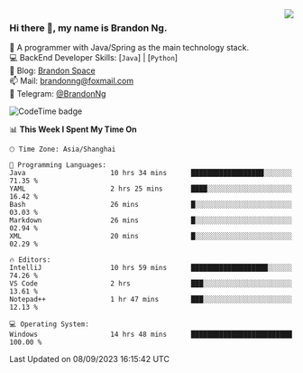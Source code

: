 <img  align="right" src="https://github-readme-stats-brandon0824.vercel.app/api/top-langs/?username=brandon0824&layout=compact">

### Hi there 👋, my name is Brandon Ng.

🌱 A programmer with Java/Spring as the main technology stack.  
💻 BackEnd Developer Skills: [`Java`] | [`Python`]  
📝 Blog: [Brandon Space](https://brandonng.tech)  
📫 Mail: brandonng@foxmail.com  
📰 Telegram: [@BrandonNg](https://t.me/BrandonNg24)  

![CodeTime badge](https://img.shields.io/endpoint?style=flat-square&url=https%3A%2F%2Fapi.codetime.dev%2Fshield%3Fid%3D128%26project%3D%26in%3D604800000)

<!--START_SECTION:waka-->
📊 **This Week I Spent My Time On** 

```text
🕑︎ Time Zone: Asia/Shanghai

💬 Programming Languages: 
Java                     10 hrs 34 mins      ██████████████████░░░░░░░   71.35 % 
YAML                     2 hrs 25 mins       ████░░░░░░░░░░░░░░░░░░░░░   16.42 % 
Bash                     26 mins             █░░░░░░░░░░░░░░░░░░░░░░░░   03.03 % 
Markdown                 26 mins             █░░░░░░░░░░░░░░░░░░░░░░░░   02.94 % 
XML                      20 mins             █░░░░░░░░░░░░░░░░░░░░░░░░   02.29 % 

🔥 Editors: 
IntelliJ                 10 hrs 59 mins      ███████████████████░░░░░░   74.26 % 
VS Code                  2 hrs               ███░░░░░░░░░░░░░░░░░░░░░░   13.61 % 
Notepad++                1 hr 47 mins        ███░░░░░░░░░░░░░░░░░░░░░░   12.13 % 

💻 Operating System: 
Windows                  14 hrs 48 mins      █████████████████████████   100.00 % 
```


 Last Updated on 08/09/2023 16:15:42 UTC
<!--END_SECTION:waka-->
